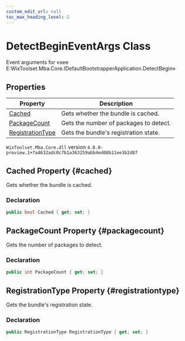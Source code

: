 ```yaml
---
custom_edit_url: null
toc_max_heading_level: 2
---
```

# DetectBeginEventArgs Class
Event arguments for «see E:WixToolset.Mba.Core.IDefaultBootstrapperApplication.DetectBegin» 
## Properties
| Property | Description |
| ------ | ----------- |
| [Cached](#cached) | Gets whether the bundle is cached. |
| [PackageCount](#packagecount) | Gets the number of packages to detect. |
| [RegistrationType](#registrationtype) | Gets the bundle's registration state. |
`WixToolset.Mba.Core.dll` version `4.0.0-preview.1+7a4632adc0c7b1a363259abb4ed08b11ee3b2d87`
## Cached Property {#cached}
Gets whether the bundle is cached.
### Declaration
```cs
public bool Cached { get; set; } 
```
## PackageCount Property {#packagecount}
Gets the number of packages to detect.
### Declaration
```cs
public int PackageCount { get; set; } 
```
## RegistrationType Property {#registrationtype}
Gets the bundle's registration state.
### Declaration
```cs
public RegistrationType RegistrationType { get; set; } 
```
